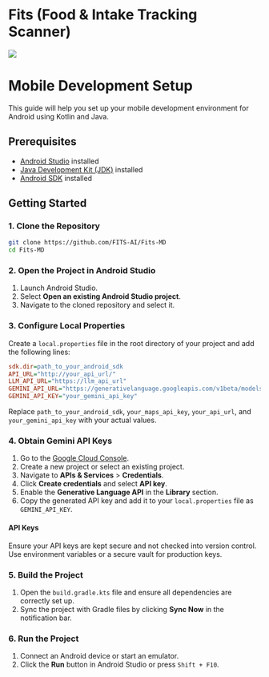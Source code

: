 # Fits (Food & Intake Tracking Scanner)

<img src="https://raw.githubusercontent.com/nudriin/Fits/refs/heads/main/fits-dark.png" align="center">

# Mobile Development Setup

This guide will help you set up your mobile development environment for Android using Kotlin and Java.

## Prerequisites

- [Android Studio](https://developer.android.com/studio) installed
- [Java Development Kit (JDK)](https://www.oracle.com/java/technologies/javase-jdk11-downloads.html) installed
- [Android SDK](https://developer.android.com/studio#downloads) installed

## Getting Started

### 1. Clone the Repository

```sh
git clone https://github.com/FITS-AI/Fits-MD
cd Fits-MD
```

### 2. Open the Project in Android Studio

1. Launch Android Studio.
2. Select **Open an existing Android Studio project**.
3. Navigate to the cloned repository and select it.

### 3. Configure Local Properties

Create a `local.properties` file in the root directory of your project and add the following lines:

```ini
sdk.dir=path_to_your_android_sdk
API_URL="http://your_api_url/"
LLM_API_URL="https://llm_api_url"
GEMINI_API_URL="https://generativelanguage.googleapis.com/v1beta/models/gemini-1.5-flash:generateContent/"
GEMINI_API_KEY="your_gemini_api_key"
```

Replace `path_to_your_android_sdk`, `your_maps_api_key`, `your_api_url`, and `your_gemini_api_key` with your actual values.

### 4. Obtain Gemini API Keys

1. Go to the [Google Cloud Console](https://console.cloud.google.com/).
2. Create a new project or select an existing project.
3. Navigate to **APIs & Services** > **Credentials**.
4. Click **Create credentials** and select **API key**.
5. Enable the **Generative Language API** in the **Library** section.
6. Copy the generated API key and add it to your `local.properties` file as `GEMINI_API_KEY`.

#### API Keys

Ensure your API keys are kept secure and not checked into version control. Use environment variables or a secure vault for production keys.

### 5. Build the Project

1. Open the `build.gradle.kts` file and ensure all dependencies are correctly set up.
2. Sync the project with Gradle files by clicking **Sync Now** in the notification bar.

### 6. Run the Project

1. Connect an Android device or start an emulator.
2. Click the **Run** button in Android Studio or press `Shift + F10`.
